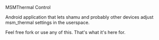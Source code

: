 MSMThermal Control

Android application that lets shamu and probably other devices adjust
msm_thermal settings in the userspace.

Feel free fork or use any of this. That's what it's here for.
